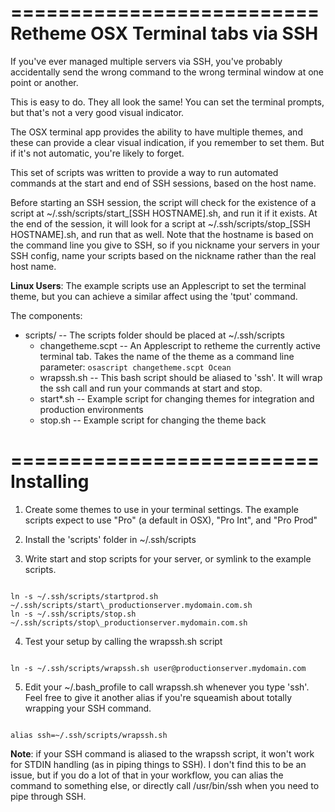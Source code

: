 
==========================
Retheme OSX Terminal tabs via SSH
==========================

If you've ever managed multiple servers via SSH, you've probably accidentally
send the wrong command to the wrong terminal window at one point or another.

This is easy to do. They all look the same! You can set the terminal prompts, 
but that's not a very good visual indicator. 

The OSX terminal app provides the ability to have multiple themes, and these 
can provide a clear visual indication, if you remember to set them. But if it's 
not automatic, you're likely to forget. 

This set of scripts was written to provide a way to run automated commands at 
the start and end of SSH sessions, based on the host name. 

Before starting an SSH session, the script will check for the existence of a script 
at ~/.ssh/scripts/start\_[SSH HOSTNAME].sh, and run it if it exists. At the end of the 
session, it will look for a script at ~/.ssh/scripts/stop\_[SSH HOSTNAME].sh, and run that
as well. Note that the hostname is based on the command line you give to SSH, so if you
nickname your servers in your SSH config, name your scripts based on the nickname rather
than the real host name.

**Linux Users**: The example scripts use an Applescript to set the terminal theme, but 
you can achieve a similar affect using the 'tput' command.

The components: 

* scripts/ -- The scripts folder should be placed at ~/.ssh/scripts 
    * changetheme.scpt -- An Applescript to retheme the currently active terminal tab. Takes the name of the 
      theme as a command line parameter: <code>osascript changetheme.scpt Ocean</code>
    * wrapssh.sh -- This bash script should be aliased to 'ssh'. It will wrap the ssh call and run your commands at start and stop.
    * start\*.sh -- Example script for changing themes for integration and production environments
    * stop.sh -- Example script for changing the theme back

==========================
Installing
==========================

1. Create some themes to use in your terminal settings. The example scripts expect to use 
	"Pro" (a default in OSX), "Pro Int", and "Pro Prod"
	
2. Install the 'scripts' folder in ~/.ssh/scripts

3. Write start and stop scripts for your server, or symlink to the example scripts. 

<code>
ln -s ~/.ssh/scripts/startprod.sh ~/.ssh/scripts/start\_productionserver.mydomain.com.sh    
ln -s ~/.ssh/scripts/stop.sh ~/.ssh/scripts/stop\_productionserver.mydomain.com.sh
</code>


4. Test your setup by calling the wrapssh.sh script

<code>
ln -s ~/.ssh/scripts/wrapssh.sh user@productionserver.mydomain.com
</code>

5. Edit your ~/.bash_profile to call wrapssh.sh whenever you type 'ssh'. Feel free to give it 
another alias if you're squeamish about totally wrapping your SSH command.

<code>
alias ssh=~/.ssh/scripts/wrapssh.sh
</code>

**Note**: if your SSH command is aliased to the wrapssh script, it won't work for STDIN handling (as in piping things to SSH). 
I don't find this to be an issue, but if you do a lot of that in your workflow, you can alias the command to something else, or 
directly call /usr/bin/ssh when you need to pipe through SSH.